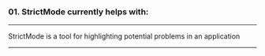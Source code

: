 ### 01. StrictMode currently helps with:

---

StrictMode is a tool for highlighting potential problems in an application

---
